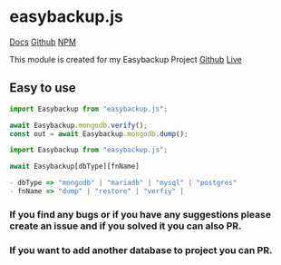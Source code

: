 # easybackup.js

[Docs](https://easybackup-js.fristroop.com)
[Github](https://github.com/AydinTheFirst/easybackup.js)
[NPM](https://www.npmjs.com/package/easybackup.js)

This module is created for my Easybackup Project
[Github](https://github.com/AydinTheFirst/easybackup)
[Live](https://easybackup.fristroop.com)

## Easy to use

```js
import Easybackup from "easybackup.js";

await Easybackup.mongodb.verify();
const out = await Easybackup.mongodb.dump();
```

```js
import Easybackup from "easybackup.js";

await Easybackup[dbType][fnName]

- dbType => "mongodb" | "mariadb" | "mysql" | "postgres"
- fnName => "dump" | "restore" | "verfiy" |
```

### If you find any bugs or if you have any suggestions please create an issue and if you solved it you can also PR.

### If you want to add another database to project you can PR.

